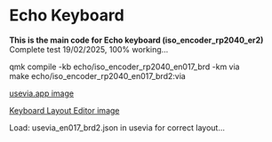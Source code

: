 # Echo Keyboard

**This is the main code for Echo keyboard (iso_encoder_rp2040_er2)**
Complete test 19/02/2025, 100% working...  

qmk compile -kb echo/iso_encoder_rp2040_en017_brd -km via  
make echo/iso_encoder_rp2040_en017_brd2:via  

[usevia.app image](https://github.com/phpbbireland/echo/blob/main/iso_encoder_rp2040_er2/images/usevia.app_image.png)

[Keyboard Layout Editor image](https://github.com/phpbbireland/echo/blob/main/iso_encoder_rp2040_er2/images/kle_image2.png)

Load: usevia_en017_brd2.json in usevia for correct layout...
